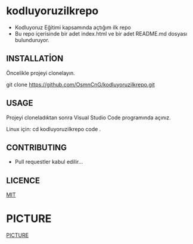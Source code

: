 # kodluyoruzilkrepo
* Kodluyoruz Eğitimi kapsamında açtığım ilk repo
* Bu repo içerisinde bir adet index.html ve bir adet README.md dosyası bulunduruyor.

## INSTALLATİON

Öncelikle projeyi clonelayın. 

git clone https://github.com/OsmnCnG/kodluyoruzilkrepo.git

## USAGE

Projeyi cloneladıktan sonra Visual Studio Code programında açınız.

Linux için:
cd kodluyoruzilkrepo
code .
## CONTRIBUTING
* Pull requestler kabul edilir...

## LICENCE

[MIT](https://choosealicense.com/licenses/mit/)

# PICTURE

[PICTURE](https://www.hizliresim.com/swrp39h)
